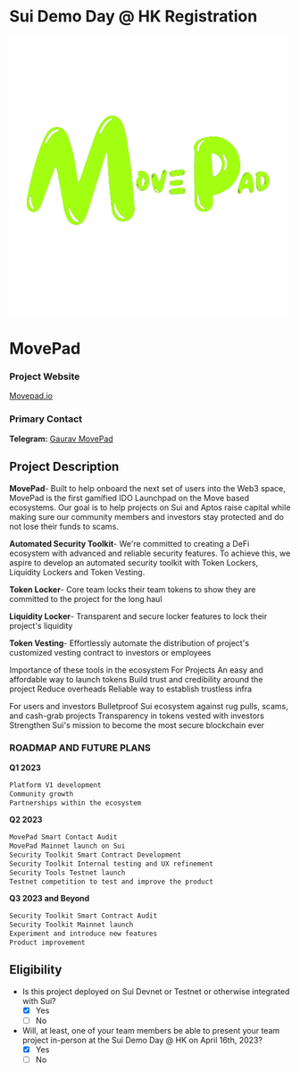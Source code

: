 # Sui Demo Day @ HK Registration

![Screenshot of a comment on a GitHub issue showing an image, added in the Markdown, of an Octocat smiling and raising a tentacle.](../assets/logo_movepad.png)

# MovePad



### Project Website

[Movepad.io](https://movepad.io/) 

### Primary Contact

**Telegram:** [Gaurav MovePad](https://t.me/Gaurav_move)


## Project Description 

**MovePad**- 
Built to help onboard the next set of users into the Web3 space, MovePad is the first gamified IDO Launchpad on the Move based ecosystems. Our goal is to help projects on Sui and Aptos raise capital while making sure our community members and investors stay protected and do not lose their funds to scams.

**Automated Security Toolkit**-
We're committed to creating a DeFi ecosystem with advanced and reliable security features. To achieve this, we aspire to develop an automated security toolkit with Token Lockers, Liquidity Lockers and Token Vesting. 

**Token Locker**- Core team locks their team tokens to show they are committed to the project for the long haul

**Liquidity Locker**- Transparent and secure locker features to lock their project's liquidity

**Token Vesting**- Effortlessly automate the distribution of project's customized vesting contract to investors or employees

Importance of these tools in the ecosystem
For Projects 
	An easy and affordable way to launch tokens
	Build trust and credibility around the project
	Reduce overheads
	Reliable way to establish trustless infra

For users and investors
	Bulletproof Sui ecosystem against rug pulls, scams, and cash-grab projects
	Transparency in tokens vested with investors
	Strengthen Sui's mission to become the most secure blockchain ever 


### **ROADMAP AND FUTURE PLANS**

**Q1 2023**

	Platform V1 development 
	Community growth
	Partnerships within the ecosystem

**Q2 2023**

	MovePad Smart Contact Audit
	MovePad Mainnet launch on Sui
	Security Toolkit Smart Contract Development
	Security Toolkit Internal testing and UX refinement
	Security Tools Testnet launch 
	Testnet competition to test and improve the product

**Q3 2023 and Beyond**

	Security Toolkit Smart Contract Audit
	Security Toolkit Mainnet launch
	Experiment and introduce new features
	Product improvement


## Eligibility

- Is this project deployed on Sui Devnet or Testnet or otherwise integrated with Sui?
    - [x] Yes
    - [ ] No
- Will, at least, one of your team members be able to present your team project in-person at the Sui Demo Day @ HK on April 16th, 2023?
    - [x] Yes
    - [ ] No